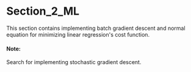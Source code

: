 # Section_2_ML
This section contains implementing batch gradient descent and normal equation for minimizing linear regression's cost function.
#### Note:
Search for implementing stochastic gradient descent.
